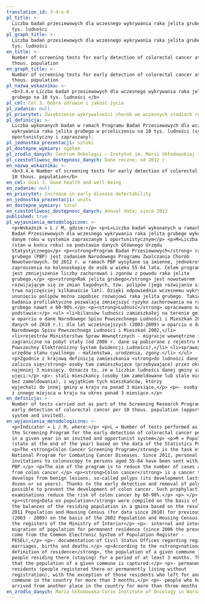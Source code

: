 ```yaml
---
translation_id: 3-4-e-0
pl_title: >-
  Liczba badań przesiewowych dla wczesnego wykrywania raka jelita grubego na 10
  tys. ludności
pl_graph_title: >-
  Liczba badań przesiewowych dla wczesnego wykrywania raka jelita grubego na 10
  tys. ludności
en_title: >-
  Number of screening tests for early detection of colorectal cancer at 10
  thous. population
en_graph_title: >-
  Number of screening tests for early detection of colorectal cancer at 10
  thous. population
pl_nazwa_wskaznika: >-
  <b>3.4.e Liczba badań przesiewowych dla wczesnego wykrywania raka jelita
  grubego na 10 tys. ludności </b>
pl_cel: Cel 3. Dobre zdrowie i jakość życia
pl_zadanie: null
pl_priorytet: Zwiększenie wykrywalności chorób we wczesnych stadiach rozwojowych
pl_definicja: >-
  Liczba wykonanych badań w ramach Programu Badań Przesiewowych dla wczesnego
  wykrywania raka jelita grubego w przeliczeniu na 10 tys. ludności (system
  oportunistyczny i zapraszany).
pl_jednostka_prezentacji: sztuki
pl_dostepne_wymiary: ogółem
pl_zrodlo_danych: Centrum Onkologii – Instytut im. Marii Skłodowskiej – Curie w Warszawie
pl_czestotliwosc_dostępnosc_danych: Dane roczne; od 2012 r.
en_nazwa_wskaznika: >-
  <b>3.4.e Number of screening tests for early detection of colorectal cancer at
  10 thous. population</b>
en_cel: Goal 3. Good health and well-being
en_zadanie: null
en_priorytet: Increase in early disease detectability
en_jednostka_prezentacji: units
en_dostepne_wymiary: total
en_czestotliwosc_dostępnosc_danych: Annual data; since 2012
published: true
pl_wyjasnienia_metodologiczne: >-
  <p>Wskaźnik = L / M, gdzie:</p> <p>L=Liczba badań wykonanych w ramach Programu
  Badań Przesiewowych dla wczesnego wykrywania raka jelita grubego wykonana w
  danym roku w systemie zapraszanym i oportunistycznym</p> <p>M=Liczba ludności
  (stan w końcu roku) na podstawie danych Głównego Urzędu
  Statystycznego</p> <p><strong>Program Badań Przesiewowych</strong> raka jelita
  grubego (PBP) jest zadaniem Narodowego Programu Zwalczania Chorób
  Nowotworowych. Od 2012 r. w ramach PBP wysyłane są imienne, jednokrotne
  zaproszenia na kolonoskopię do osób w wieku 55-64 lata. Celem programu
  jest zmniejszenie liczby zachorowań i zgonów z powodu raka jelita
  grubego.</p> <p><strong>Rak jelita grubego</strong> jest nowotworem
  rozwijającym się ze zmian łagodnych, tzw. polipów (jego rozwijanie się
  trwa najczęściej kilkanaście lat). Dzięki odpowiednio wczesnemu wykryciu i
  usunięciu polipów można zapobiec rozwojowi raka jelita grubego. Takie
  badania profilaktyczne pozwalają zmniejszyć ryzyko zachorowania na raka jelita
  grubego nawet o 60-90%.</p> <p><strong>Ludność</strong> opracowano na
  podstawie:</p> <ul> <li>bilansów ludności zamieszkałej na terenie gminy
  w oparciu o dane Narodowego Spisu Powszechnego Ludności i Mieszkań 2011 (dla
  danych od 2010 r.); dla lat wcześniejszych (2003-2009) w oparciu o dane
  Narodowego Spisu Powszechnego Ludności i Mieszkań 2002,</li>
  <li>rejestrów Ministerstwa Spraw Wewnętrznych - migracje wewnętrzne i
  zagraniczne na pobyt stały (od 2006 r. dane są pobierane z rejestru PESEL -
  Powszechny Elektroniczny System Ewidencji Ludności),</li> <li>sprawozdań
  urzędów stanu cywilnego - małżeństwa, urodzenia, zgony.</li> </ul>
  <p>Zgodnie z krajową definicją zamieszkania <strong>do ludności danej gminy
  zalicza się</strong> osoby tam zamieszkujące (przebywające) przez okres co
  najmniej 3 miesięcy. Oznacza to, ze w liczbie ludności danej gminy są
  ujęci:</p> <p>- stali mieszkańcy (osoby tam zameldowane lub stale mieszkające
  bez zameldowania), z wyjątkiem tych mieszkańców, którzy
  wyjechali do innej gminy w kraju na ponad 3 miesiące,</p> <p>- osoby przybyłe
  z innego miejsca w kraju na okres ponad 3 miesiące.</p>
en_definicja: >-
  Number of tests carried out as part of the Screening Research Program for the
  early detection of colorectal cancer per 10 thous. population (opportunistic
  system and invited).
en_wyjasnienia_metodologiczne: >-
  <p>Indicator = L / M, where:</p> <p>L = Number of tests performed as part of
  the Screening Program for the early detection of colorectal cancer performed
  in a given year in an invited and opportunist system</p> <p>M = Population
  (state at the end of the year) based on the data of the Statistics Poland</p>
  <p>The <strong>Colon Cancer Screening Program</strong> is the task of the
  National Program for Combating Cancer Diseases. Since 2012, personal
  invitations to colonoscopy to persons aged 55-64 have been sent within
  PBP.</p> <p>The aim of the program is to reduce the number of cases and deaths
  from colon cancer.</p> <p><strong>Colon cancer</strong> is a cancer that
  develops from benign lesions, so-called polyps (its development lasts for a
  dozen or so years). Thanks to the early detection and removal of polyps, it is
  possible to prevent the development of colon cancer. Such prophylactic
  examinations reduce the risk of colon cancer by 60-90%.</p> <p> </p>
  <p><strong>Data on population</strong> were compiled on the basis of:</p> <p>-
  the balances of the residing population in a gmina based on the results of
  2011 Population and Housing Census (for data since 2010) for previous years
  (2003 - 2009) on the basis of the 2002 Population and Housing Census,
  the registers of the Ministry of Interior</p> <p>- internal and international
  migration of population for permanent residence (since 2006 the presented data
  come from the Common Electronic System of Population Register -
  PESEL),</p> <p>- documentation of Civil Status Offices regarding registered
  marriages, births and deaths.</p> <p>According to the <strong>national
  definition of residence</strong>, the population of a given commune includes
  people residing there (staying) for a period of at least 3 months. This means
  that the population of a given commune is captured:</p> <p>- permanent
  residents (people registered there or permanently living without
  registration), with the exception of those residents who left for another
  commune in the country for more than 3 months,</p> <p>- people who have
  arrived from another place in the country for more than three months.</p>
en_zrodlo_danych: Maria Skłodowska-Curie Institute of Oncology in Warsaw
---
```

